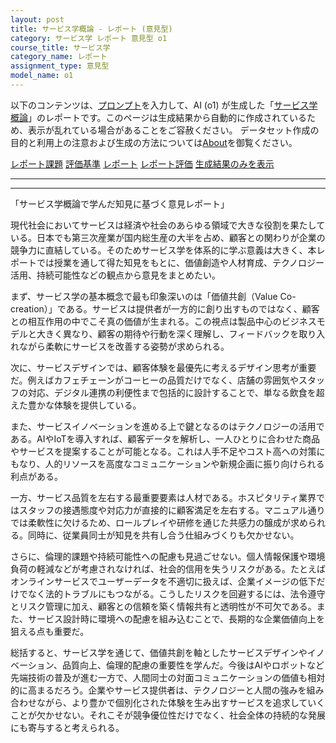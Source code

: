 ```yaml
---
layout: post
title: サービス学概論 - レポート (意見型)
category: サービス学 レポート 意見型 o1
course_title: サービス学
category_name: レポート
assignment_type: 意見型
model_name: o1
---
```


以下のコンテンツは、[プロンプト](https://github.com/takedatoshiyuki/synthetic_assignments/tree/main/generated/サービス学/o1/prompt_レポート-意見型.md)を入力して、AI (o1) が生成した「[サービス学概論](/contents/サービス学/)」のレポートです。このページは生成結果から自動的に作成されているため、表示が乱れている場合があることをご容赦ください。
データセット作成の目的と利用上の注意および生成の方法については[About](/About)を御覧ください。

[レポート課題](../レポート課題-意見型)
[評価基準](../評価基準-意見型)
[レポート](../レポート-意見型)
[レポート評価](../レポート評価-意見型)
[生成結果のみを表示](https://github.com/takedatoshiyuki/synthetic_assignments/tree/main/generated/サービス学/o1/レポート-意見型.md)
  

***
***
  
「サービス学概論で学んだ知見に基づく意見レポート」

現代社会においてサービスは経済や社会のあらゆる領域で大きな役割を果たしている。日本でも第三次産業が国内総生産の大半を占め、顧客との関わりが企業の競争力に直結している。そのためサービス学を体系的に学ぶ意義は大きく、本レポートでは授業を通して得た知見をもとに、価値創造や人材育成、テクノロジー活用、持続可能性などの観点から意見をまとめたい。

まず、サービス学の基本概念で最も印象深いのは「価値共創（Value Co-creation）」である。サービスは提供者が一方的に創り出すものではなく、顧客との相互作用の中でこそ真の価値が生まれる。この視点は製品中心のビジネスモデルと大きく異なり、顧客の期待や行動を深く理解し、フィードバックを取り入れながら柔軟にサービスを改善する姿勢が求められる。

次に、サービスデザインでは、顧客体験を最優先に考えるデザイン思考が重要だ。例えばカフェチェーンがコーヒーの品質だけでなく、店舗の雰囲気やスタッフの対応、デジタル連携の利便性まで包括的に設計することで、単なる飲食を超えた豊かな体験を提供している。

また、サービスイノベーションを進める上で鍵となるのはテクノロジーの活用である。AIやIoTを導入すれば、顧客データを解析し、一人ひとりに合わせた商品やサービスを提案することが可能となる。これは人手不足やコスト高への対策にもなり、人的リソースを高度なコミュニケーションや新規企画に振り向けられる利点がある。

一方、サービス品質を左右する最重要要素は人材である。ホスピタリティ業界ではスタッフの接遇態度や対応力が直接的に顧客満足を左右する。マニュアル通りでは柔軟性に欠けるため、ロールプレイや研修を通じた共感力の醸成が求められる。同時に、従業員同士が知見を共有し合う仕組みづくりも欠かせない。

さらに、倫理的課題や持続可能性への配慮も見過ごせない。個人情報保護や環境負荷の軽減などが考慮されなければ、社会的信用を失うリスクがある。たとえばオンラインサービスでユーザーデータを不適切に扱えば、企業イメージの低下だけでなく法的トラブルにもつながる。こうしたリスクを回避するには、法令遵守とリスク管理に加え、顧客との信頼を築く情報共有と透明性が不可欠である。また、サービス設計時に環境への配慮を組み込むことで、長期的な企業価値向上を狙える点も重要だ。

総括すると、サービス学を通じて、価値共創を軸としたサービスデザインやイノベーション、品質向上、倫理的配慮の重要性を学んだ。今後はAIやロボットなど先端技術の普及が進む一方で、人間同士の対面コミュニケーションの価値も相対的に高まるだろう。企業やサービス提供者は、テクノロジーと人間の強みを組み合わせながら、より豊かで個別化された体験を生み出すサービスを追求していくことが欠かせない。それこそが競争優位性だけでなく、社会全体の持続的な発展にも寄与すると考えられる。
